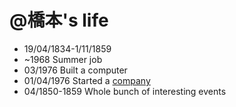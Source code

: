@橋本's life
===============

- 19/04/1834-1/11/1859
- ~1968 Summer job
- 03/1976 Built a computer
- 01/04/1976 Started a [company](http://en.wikipedia.org/wiki/Apple_Inc. "Apple Inc.")
- 04/1850-1859 Whole bunch of interesting events
